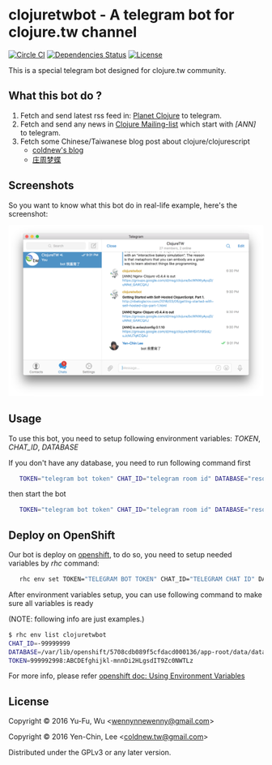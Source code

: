# clojuretwbot - A telegram bot for clojure.tw channel
[![Circle CI](https://circleci.com/gh/clojure-tw/telegram-bot-clojuretwbot.svg?style=svg)](https://circleci.com/gh/clojure-tw/telegram-bot-clojuretwbot)
[![Dependencies Status](https://jarkeeper.com/clojure-tw/telegram-bot-clojuretwbot/status.svg)](https://jarkeeper.com/clojure-tw/telegram-bot-clojuretwbot)
[![License](http://img.shields.io/badge/license-GPL-blue.svg?style=flat)](http://www.opensource.org/licenses/gpl-license.html)

This is a special telegram bot designed for clojure.tw community.

## What this bot do ?

1. Fetch and send latest rss feed in: [Planet Clojure](http://planet.clojure.in/atom.xml) to telegram.
2. Fetch and send any news in [Clojure Mailing-list](https://groups.google.com/forum/#!forum/clojure) which start with *[ANN]* to telegram.
3. Fetch some Chinese/Taiwanese blog post about clojure/clojurescript
   - [coldnew's blog](https://coldnew.github.io)
   - [庄周梦蝶](http://blog.fnil.net/)

## Screenshots

So you want to know what this bot do in real-life example, here's the screenshot:

![Screenshot](https://raw.githubusercontent.com/clojure-tw/telegram-bot-clojuretwbot/master/screenshot/screenshot.png)

## Usage

To use this bot, you need to setup following environment variables: *TOKEN*, *CHAT_ID*, *DATABASE*

If you don't have any database, you need to run following command first

```bash
   TOKEN="telegram bot token" CHAT_ID="telegram room id" DATABASE="resources/database.db" lein run -- migrate
```

then start the bot

```bash
   TOKEN="telegram bot token" CHAT_ID="telegram room id" DATABASE="resources/database.db" lein run
```

## Deploy on OpenShift

Our bot is deploy on [openshift](https://openshift.redhat.com), to do so, you need to setup needed variables by *rhc* command:

```bash
   rhc env set TOKEN="TELEGRAM BOT TOKEN" CHAT_ID="TELEGRAM CHAT ID" DATABASE="Bot database position" -a App_Name
```

After environment variables setup, you can use following command to make sure all variables is ready 

(NOTE: following info are just examples.)

```bash
$ rhc env list clojuretwbot
CHAT_ID=-99999999
DATABASE=/var/lib/openshift/5708cdb089f5cfdacd000136/app-root/data/database.db
TOKEN=999992998:ABCDEfghijkl-mnnDi2HLgsdIT9Zc0NWTLz
```

For more info, please refer [openshift doc: Using Environment Variables](https://developers.openshift.com/managing-your-applications/environment-variables.html)

## License

Copyright © 2016 Yu-Fu, Wu <<wennynnewenny@gmail.com>>

Copyright © 2016 Yen-Chin, Lee <<coldnew.tw@gmail.com>>

Distributed under the GPLv3 or any later version.
